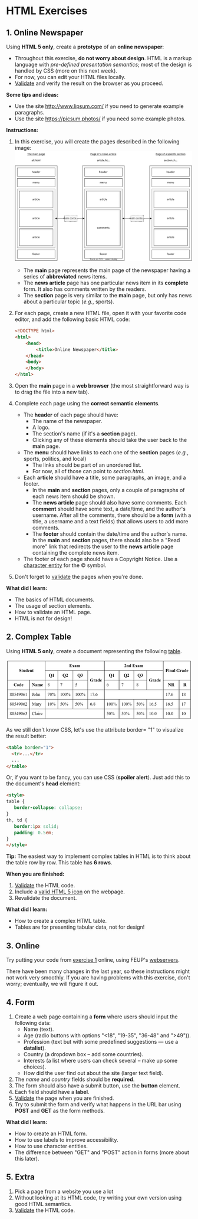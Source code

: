 # HTML Exercises

## 1. Online Newspaper

Using **HTML 5 only**, create a **prototype** of an **online newspaper**:

- Throughout this exercise, **do not worry about design**. HTML is a markup language with *pre-defined presentation semantics*; most of the design is handled by CSS (more on this next week).
- For now, you can edit your HTML files locally.
- [Validate](https://validator.w3.org/) and verify the result on the browser as you proceed.

**Some tips and ideas:**

- Use the site <http://www.lipsum.com/> if you need to generate example paragraphs.
- Use the site <https://picsum.photos/> if you need some example photos.

**Instructions:**

1. In this exercise, you will create the pages described in the following image:
   ![The newspaper design](newspaper.svg)

    - The **main** page represents the main page of the newspaper having a series of **abbreviated** news items.
    - The **news article** page has one particular news item in its **complete** form. It also has comments written by the readers.
    - The **section** page is very similar to the **main** page, but only has news about a particular topic (*e.g.*, sports).

2. For each page, create a new HTML file, open it with your favorite code editor, and add the following basic HTML code:

    ```html
    <!DOCTYPE html>
    <html>
        <head>
            <title>Online Newspaper</title>
        </head>
        <body>
        </body>
    </html>
    ```

3. Open the **main** page in a **web browser** (the most straightforward way is to drag the file into a new tab).

4. Complete each page using the **correct semantic elements**.
    - The **header** of each page should have:
        - The name of the newspaper.
        - A logo.
        - The section's name (if it's a **section** page).
        - Clicking any of these elements should take the user back to the **main** page.
    - The **menu** should have links to each one of the **section** pages (*e.g.*, sports, politics, and local)
        - The links should be part of an unordered list.
        - For now, all of those can point to *section.html*.
    - Each **article** should have a title, some paragraphs, an image, and a footer.
        - In the **main** and **section** pages, only a couple of paragraphs of each news item should be shown.
        - The **news article** page should also have some comments. Each **comment** should have some text, a date/time, and the author's username. After all the comments, there should be a **form** (with a title, a username and a text fields) that allows users to add more comments.
        - The **footer** should contain the date/time and the author's name. In the **main** and **section** pages, there should also be a "Read more" link that redirects the user to the **news article** page containing the complete news item.
    - The footer of each page should have a Copyright Notice. Use a [character entity](https://www.amp-what.com/unicode/search/) for the © symbol.

5. Don't forget to [validate](https://validator.w3.org/) the pages when you're done.

**What did I learn:**

- The basics of HTML documents.
- The usage of section elements.
- How to validate an HTML page.
- HTML is not for design!

## 2. Complex Table

Using **HTML 5 only**, create a document representing the following [table](https://web.fe.up.pt/~arestivo/slides/?s=html5#tables).

![A complex html table](table.png)

As we still don't know CSS, let's use the attribute border= "1" to visualize the result better:

```html
<table border="1">
  <tr>...</tr>
  ...
</table>
```

Or, if you want to be fancy, you can use CSS (**spoiler alert**). Just add this to the document's **head** element:

```html
<style>
table {
   border-collapse: collapse;
}
th, td {
   border:1px solid;
   padding: 0.5em;
}
</style>
```

**Tip:** The easiest way to implement complex tables in HTML is to think about the table row by row. This table has **6 rows**.

**When you are finished:**

1. [Validate](https://validator.w3.org/) the HTML code.
2. Include a [valid HTML 5 icon](https://www.google.com/search?tbm=isch&as_q=html5+valid+icon&tbs=isz:lt) on the webpage.
3. Revalidate the document.

**What did I learn:**

- How to create a complex HTML table.
- Tables are for presenting tabular data, not for design!

## 3. Online

Try putting your code from [exercise 1](https://web.fe.up.pt/~arestivo/page/exercises/html/#1-online-newspaper) online, using FEUP's [webservers](https://web.fe.up.pt/~arestivo/page/exercises/servers).

There have been many changes in the last year, so these instructions might not work very smoothly. If you are having problems with this exercise, don't worry; eventually, we will figure it out.

## 4. Form

1. Create a web page containing a **form** where users should input the following data:
    - Name (text).
    - Age (radio buttons with options "<18", "19-35", "36-48" and ">49")).
    - Profession (text but with some predefined suggestions — use a **datalist**).
    - Country (a dropdown box – add some countries).
    - Interests (a list where users can check several – make up some choices).
    - How did the user find out about the site (larger text field).
2. The *name* and *country* fields should be **required**.
3. The form should also have a submit button, use the **button** element.
4. Each field should have a **label**.
5. [Validate](https://validator.w3.org/) the page when you are finished.
6. Try to submit the form and verify what happens in the URL bar using **POST** and **GET** as the form methods.

**What did I learn:**

- How to create an HTML form.
- How to use labels to improve accessibility.
- How to use character entities.
- The difference between "GET" and "POST" action in forms (more about this later).

## 5. Extra

1. Pick a page from a website you use a lot
2. Without looking at its HTML code, try writing your own version using good HTML semantics.
3. [Validate](https://validator.w3.org/) the HTML code.

